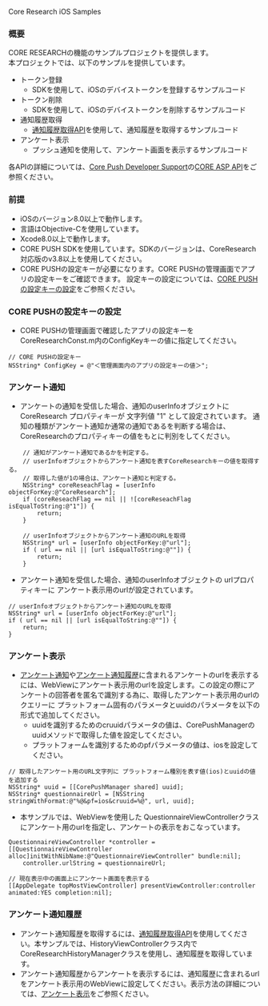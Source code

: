Core Research iOS Samples

###  概要
<div>CORE RESEARCHの機能のサンプルプロジェクトを提供します。</div>
<div>本プロジェクトでは、以下のサンプルを提供しています。</div>

* トークン登録
  * SDKを使用して、iOSのデバイストークンを登録するサンプルコード
* トークン削除
  * SDKを使用して、iOSのデバイストークンを削除するサンプルコード
* 通知履歴取得
  * <a href="http://developer.core-asp.com/research_history.php">通知履歴取得API</a>を使用して、通知履歴を取得するサンプルコード
* アンケート表示
  * プッシュ通知を使用して、アンケート画面を表示するサンプルコード

<p>各APIの詳細については、<a href="http://developer.core-asp.com/index.php">Core Push Developer Support</a>の<a href="http://developer.core-asp.com/api_token.php">CORE ASP API</a>をご参照ください。</p>

### 前提
  * iOSのバージョン8.0以上で動作します。
  * 言語はObjective-Cを使用しています。
  * Xcode8.0以上で動作します。
  * CORE PUSH SDKを使用しています。SDKのバージョンは、CoreResearch対応版のv3.8以上を使用してください。
  * CORE PUSHの設定キーが必要になります。CORE PUSHの管理画面でアプリの設定キーをご確認できます。
  設定キーの設定については、<a href="#config_key">CORE PUSHの設定キーの設定</a>をご参照ください。

### <div id="config_key">CORE PUSHの設定キーの設定</div>
* CORE PUSHの管理画面で確認したアプリの設定キーを CoreResearchConst.m内のConfigKeyキーの値に指定してください。

```
// CORE PUSHの設定キー
NSString* ConfigKey = @"＜管理画面内のアプリの設定キーの値＞";
```
### <div id="research_notification">アンケート通知</div>
* アンケートの通知を受信した場合、通知のuserInfoオブジェクトに CoreResearch プロパティキーが 文字列値 "1" として設定されています。
通知の種類がアンケート通知か通常の通知であるを判断する場合は、CoreResearchのプロパティキーの値をもとに判別をしてください。

```    
    // 通知がアンケート通知であるかを判定する。
    // userInfoオブジェクトからアンケート通知を表すCoreResearchキーの値を取得する。
    // 取得した値が1の場合は、アンケート通知と判定する。
    NSString* coreReseachFlag = [userInfo objectForKey:@"CoreResearch"];
    if (coreReseachFlag == nil || ![coreReseachFlag isEqualToString:@"1"]) {
        return;
    }

    // userInfoオブジェクトからアンケート通知のURLを取得
    NSString* url = [userInfo objectForKey:@"url"];
    if ( url == nil || [url isEqualToString:@""]) {
        return;
    }
```
* アンケート通知を受信した場合、通知のuserInfoオブジェクトの urlプロパティキーに アンケート表示用のurlが設定されています。

```
// userInfoオブジェクトからアンケート通知のURLを取得
NSString* url = [userInfo objectForKey:@"url"];
if ( url == nil || [url isEqualToString:@""]) {
    return;
}
```

### <div id="research_display">アンケート表示</div>

* <a href="#research_notification">アンケート通知</a>や<a href="#research_history">アンケート通知履歴</a>に含まれるアンケートのurlを表示するには、WebViewにアンケート表示用のurlを設定します。この設定の際にアンケートの回答者を匿名で識別する為に、取得したアンケート表示用のurlのクエリーに プラットフォーム固有のパラメータとuuidのパラメータを以下の形式で追加してください。
  * uuidを識別するためのcruuidパラメータの値は、CorePushManagerのuuidメソッドで取得した値を設定してください。
  * プラットフォームを識別するためのpfパラメータの値は、iosを設定してください。

```
// 取得したアンケート用のURL文字列に プラットフォーム種別を表す値(ios)とuuidの値を追加する
NSString* uuid = [[CorePushManager shared] uuid];
NSString* questionnaireUrl = [NSString stringWithFormat:@"%@&pf=ios&cruuid=%@", url, uuid];
```

* 本サンプルでは、WebViewを使用した QuestionnaireViewControllerクラスにアンケート用のurlを指定し、アンケートの表示をおこなっています。

```
QuestionnaireViewController *controller = [[QuestionnaireViewController alloc]initWithNibName:@"QuestionnaireViewController" bundle:nil];
    controller.urlString = questionnaireUrl;

// 現在表示中の画面上にアンケート画面を表示する
[[AppDelegate topMostViewController] presentViewController:controller animated:YES completion:nil];
```

### <div id="research_history">アンケート通知履歴</div>
* アンケート通知履歴を取得するには、<a href="http://developer.core-asp.com/research_history.php">通知履歴取得API</a>を使用してください。本サンプルでは、HistoryViewControllerクラス内でCoreResearchHistoryManagerクラスを使用し、通知履歴を取得しています。
* アンケート通知履歴からアンケートを表示するには、通知履歴に含まれるurlをアンケート表示用のWebViewに設定してください。表示方法の詳細については、<a href="#research_display">アンケート表示</a>をご参照ください。
